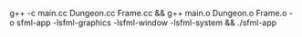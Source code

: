 g++ -c main.cc Dungeon.cc Frame.cc && g++ main.o Dungeon.o Frame.o  -o sfml-app -lsfml-graphics -lsfml-window -lsfml-system && ./sfml-app
